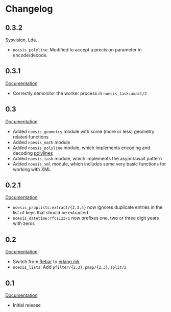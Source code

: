# Changelog

## 0.3.2

Sysvision, Lda.

* `noesis_polyline`: Modified to accept a precision parameter in encode/decode. 

## 0.3.1

[Documentation](http://noesis.nifoc.pw/0.3.1/)

* Correctly demonitor the worker process in `noesis_task:await/2`

## 0.3

[Documentation](http://noesis.nifoc.pw/0.3/)

* Added `noesis_geometry` module with some (more or less) geometry related functions
* Added `noesis_math` module
* Added `noesis_polyline` module, which implements encoding and decoding [polylines](https://developers.google.com/maps/documentation/utilities/polylinealgorithm)
* Added `noesis_task` module, which implements the async/await pattern
* Added `noesis_xml` module, which includes some very basic functions for working with XML

## 0.2.1

[Documentation](http://noesis.nifoc.pw/0.2.1/)

* `noesis_proplists:extract/{2,3,4}` now ignores duplicate entries in the list of keys that should be extracted
* `noesis_datetime:rfc1123/1` now prefixes one, two or three digit years with zeros

## 0.2

[Documentation](http://noesis.nifoc.pw/0.2/)

* Switch from [Rebar](https://github.com/rebar/rebar) to [erlang.mk](https://github.com/ninenines/erlang.mk)
* `noesis_lists`: Add `pfilter/{2,3}`, `pmap/{2,3}`, `split/2`

## 0.1

[Documentation](http://noesis.nifoc.pw/0.1/)

* Initial release
